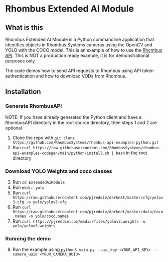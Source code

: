 # Rhombus Extended AI Module

## What is this
Rhombus Extended AI Module is a Python commandline application that identifies objects in Rhombus Systems cameras using the OpenCV and YOLO with the COCO model. This is an example of how to use the [Rhombus API](https://apidocs.rhombussystems.com/reference). This is NOT a production ready example, it is for demonstrational purposes only

The code demos how to send API requests to Rhombus using API token authentication and how to download VODs from Rhombus.


## Installation

### Generate RhombusAPI

NOTE: If you have already generated the Python client and have a RhombusAPI directory in the root source directory, then steps 1 and 2 are optional

1. Clone the repo with `git clone https://github.com/RhombusSystems/rhombus-api-examples-python.git` 
2. Run `curl https://raw.githubusercontent.com/RhombusSystems/rhombus-api-examples-codegen/main/python/install.sh | bash` in the root directory

### Download YOLO Weights and coco classes
3. Run `cd ExtendedAIModule`
4. Run `mkdir yolo`
5. Run `curl https://raw.githubusercontent.com/pjreddie/darknet/master/cfg/yolov3.cfg -o yolo/yolov3.cfg`
6. Run `curl https://raw.githubusercontent.com/pjreddie/darknet/master/data/coco.names -o yolo/coco.names`
7. Run `curl https://pjreddie.com/media/files/yolov3.weights -o yolo/yolov3.weights`

### Running the demo

8. Run the example using `python3 main.py --api_key <YOUR_API_KEY> --camera_uuid <YOUR_CAMERA_UUID>`
